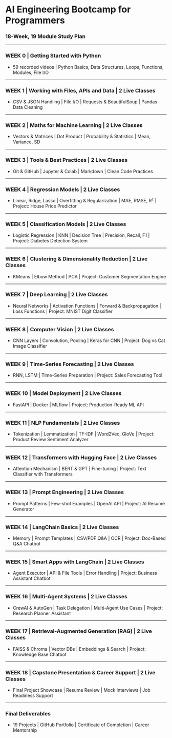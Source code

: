 # AI Engineering Bootcamp for Programmers

### 18-Week, 19 Module Study Plan

---

### WEEK 0 | Getting Started with Python
- 59 recorded videos | Python Basics, Data Structures, Loops, Functions, Modules, File I/O

---

### WEEK 1 | Working with Files, APIs and Data | 2 Live Classes
- CSV & JSON Handling | File I/O | Requests & BeautifulSoup | Pandas Data Cleaning

---

### WEEK 2 | Maths for Machine Learning | 2 Live Classes
- Vectors & Matrices | Dot Product | Probability & Statistics | Mean, Variance, SD

---

### WEEK 3 | Tools & Best Practices | 2 Live Classes
- Git & GitHub | Jupyter & Colab | Markdown | Clean Code Practices

---

### WEEK 4 | Regression Models | 2 Live Classes
- Linear, Ridge, Lasso | Overfitting & Regularization | MAE, RMSE, R² | Project: House Price Predictor

---

### WEEK 5 | Classification Models | 2 Live Classes
- Logistic Regression | KNN | Decision Tree | Precision, Recall, F1 | Project: Diabetes Detection System

---

### WEEK 6 | Clustering & Dimensionality Reduction | 2 Live Classes
- KMeans | Elbow Method | PCA | Project: Customer Segmentation Engine

---

### WEEK 7 | Deep Learning | 2 Live Classes
- Neural Networks | Activation Functions | Forward & Backpropagation | Loss Functions | Project: MNIST Digit Classifier

---

### WEEK 8 | Computer Vision | 2 Live Classes
- CNN Layers | Convolution, Pooling | Keras for CNN | Project: Dog vs Cat Image Classifier

---

### WEEK 9 | Time-Series Forecasting | 2 Live Classes
- RNN, LSTM | Time-Series Preparation | Project: Sales Forecasting Tool

---

### WEEK 10 | Model Deployment | 2 Live Classes
- FastAPI | Docker | MLflow | Project: Production-Ready ML API

---

### WEEK 11 | NLP Fundamentals | 2 Live Classes
- Tokenization | Lemmatization | TF-IDF | Word2Vec, GloVe | Project: Product Review Sentiment Analyzer

---

### WEEK 12 | Transformers with Hugging Face | 2 Live Classes
- Attention Mechanism | BERT & GPT | Fine-tuning | Project: Text Classifier with Transformers

---

### WEEK 13 | Prompt Engineering | 2 Live Classes
- Prompt Patterns | Few-shot Examples | OpenAI API | Project: AI Resume Generator

---

### WEEK 14 | LangChain Basics | 2 Live Classes
- Memory | Prompt Templates | CSV/PDF Q&A | OCR | Project: Doc-Based Q&A Chatbot

---

### WEEK 15 | Smart Apps with LangChain | 2 Live Classes
- Agent Executor | API & File Tools | Error Handling | Project: Business Assistant Chatbot

---

### WEEK 16 | Multi-Agent Systems | 2 Live Classes
- CrewAI & AutoGen | Task Delegation | Multi-Agent Use Cases | Project: Research Planner Assistant

---

### WEEK 17 | Retrieval-Augmented Generation (RAG) | 2 Live Classes
- FAISS & Chroma | Vector DBs | Embeddings & Search | Project: Knowledge Base Chatbot

---

### WEEK 18 | Capstone Presentation & Career Support | 2 Live Classes
- Final Project Showcase | Resume Review | Mock Interviews | Job Readiness Support

---

### Final Deliverables
- 19 Projects | GitHub Portfolio | Certificate of Completion | Career Mentorship
